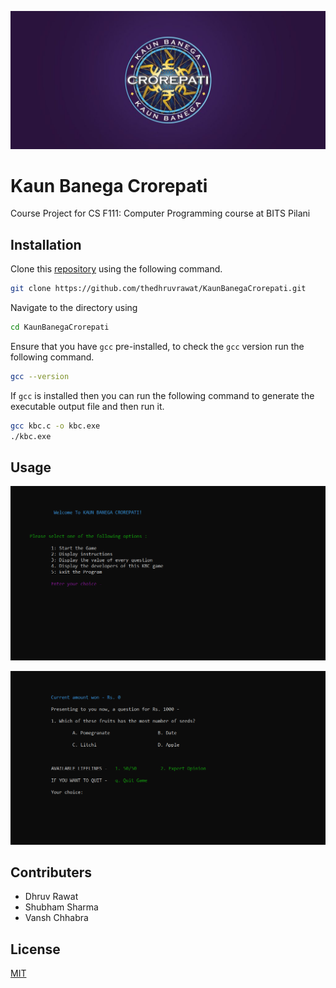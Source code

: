 ![KBC](https://github.com/thedhruvrawat/KaunBanegaCrorepati/blob/master/banner.jpg)

# Kaun Banega Crorepati

Course Project for CS F111: Computer Programming course at BITS Pilani

## Installation

Clone this [repository](https://github.com/thedhruvrawat/KaunBanegaCrorepati.git) using the following command.

```bash
git clone https://github.com/thedhruvrawat/KaunBanegaCrorepati.git
```

Navigate to the directory using 
```bash
cd KaunBanegaCrorepati
```

Ensure that you have `gcc` pre-installed, to check the `gcc` version run the following command.
```bash
gcc --version
```

If `gcc` is installed then you can run the following command to generate the executable output file and then run it.
```bash
gcc kbc.c -o kbc.exe
./kbc.exe
```

## Usage

![Welcome Screen](https://github.com/thedhruvrawat/KaunBanegaCrorepati/blob/master/screenshots/home.gif)

![Correct Answer](https://github.com/thedhruvrawat/KaunBanegaCrorepati/blob/master/screenshots/correct.gif)


## Contributers

- Dhruv Rawat
- Shubham Sharma
- Vansh Chhabra

## License
[MIT](https://choosealicense.com/licenses/mit/)